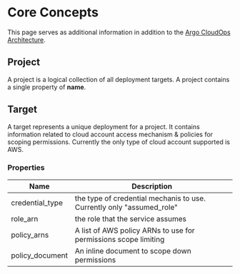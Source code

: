 # Core Concepts

This page serves as additional information in addition to the [Argo CloudOps Architecture](/architecture).


## Project

A project is a logical collection of all deployment targets. A project contains a single property of **name**.

## Target

A target represents a unique deployment for a project. It contains information related to cloud account access mechanism & policies for scoping permissions. Currently the only type of cloud account supported is AWS.

### Properties

| Name            | Description                                                           |
|-----------------|-----------------------------------------------------------------------|
| credential_type | the type of credential mechanis to use. Currently only "assumed_role" |
| role_arn        | the role that the service assumes                                     |
| policy_arns     | A list of AWS policy ARNs to use for permissions scope limiting       |
| policy_document | An inline document to scope down permissions                          |



